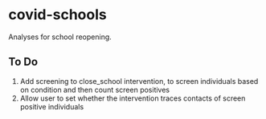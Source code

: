 # covid-schools

Analyses for school reopening.

## To Do
1. Add screening to close_school intervention, to screen individuals based on condition and then count screen positives
2. Allow user to set whether the intervention traces contacts of screen positive individuals
